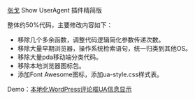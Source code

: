 [张戈](https://zhangge.net/) Show UserAgent 插件精简版

整体约50%代码，主要修改内容如下：

- 移除几个多余函数，调整代码逻辑简化参数传递次数。
- 移除大量早期浏览器，操作系统检索语句，统一归类到其他OS。
- 移除大量pda移动端分类代码。
- 移除本地浏览器图标包。
- 添加Font Awesome图标，添加ua-style.css样式表。

Demo：[本地化WordPress评论框UA信息显示](https://phower.me/archive/project/403/)